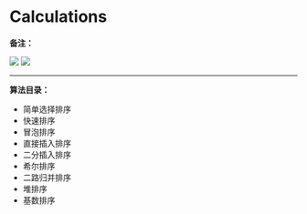 # Calculations

**备注：**  

![](https://img.shields.io/badge/语言-C++-brightgreen.svg)
![](https://img.shields.io/badge/环境-gcc-red.svg)

---
**算法目录：**
- 简单选择排序
- 快速排序
- 冒泡排序
- 直接插入排序
- 二分插入排序
- 希尔排序
- 二路归并排序
- 堆排序
- 基数排序
